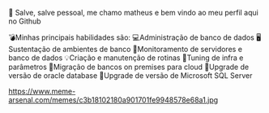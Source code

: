 👋 Salve, salve pessoal, me chamo matheus e bem vindo ao meu perfil aqui no Github

💣Minhas principais habilidades são: 
💻Administração de banco de dados
🖥Sustentação de ambientes de banco
🔎Monitoramento de servidores e banco de dados
💡Criação e manutenção de rotinas
🧬Tuning de infra e parâmetros
💾Migração de bancos on premises para cloud
🔺Upgrade de versão de oracle database
🔺Upgrade de versão de Microsoft SQL Server


https://www.meme-arsenal.com/memes/c3b18102180a901701fe9948578e68a1.jpg
